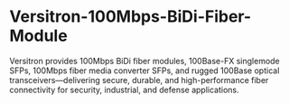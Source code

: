 # Versitron-100Mbps-BiDi-Fiber-Module
Versitron provides 100Mbps BiDi fiber modules, 100Base-FX singlemode SFPs, 100Mbps fiber media converter SFPs, and rugged 100Base optical transceivers—delivering secure, durable, and high-performance fiber connectivity for security, industrial, and defense applications.
